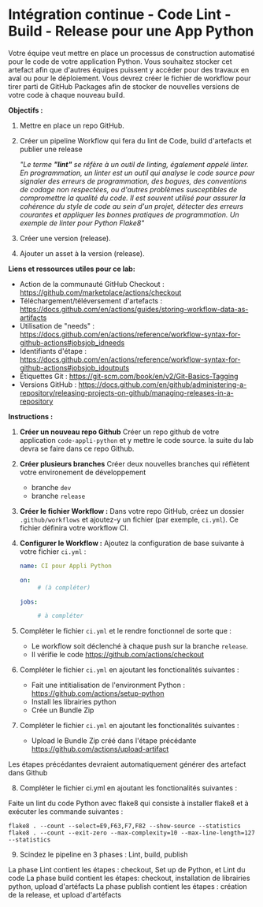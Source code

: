 # Intégration continue - Code Lint - Build - Release pour une App Python 

Votre équipe veut mettre en place un processus de construction automatisé pour le code de votre application Python. Vous souhaitez stocker cet artefact afin que d'autres équipes puissent y accéder pour des travaux en aval ou pour le déploiement. Vous devrez créer le fichier de workflow pour tirer parti de GitHub Packages afin de stocker de nouvelles versions de votre code à chaque nouveau build.

**Objectifs :**

1. Mettre en place un repo GitHub.
2. Créer un pipeline Workflow qui fera du lint de Code, build d'artefacts et publier une release
   
   _"Le terme **"lint"** se réfère à un outil de linting, également appelé linter. En programmation, un linter est un outil qui analyse le code source pour signaler des erreurs de programmation, des bogues, des conventions de codage non respectées, ou d'autres problèmes susceptibles de compromettre la qualité du code. Il est souvent utilisé pour assurer la cohérence du style de code au sein d'un projet, détecter des erreurs courantes et appliquer les bonnes pratiques de programmation. Un exemple de linter pour Python Flake8"_
3. Créer une version (release).
4. Ajouter un asset à la version (release).

**Liens et ressources utiles pour ce lab:**
- Action de la communauté GitHub Checkout : https://github.com/marketplace/actions/checkout
- Téléchargement/téléversement d'artefacts : https://docs.github.com/en/actions/guides/storing-workflow-data-as-artifacts
- Utilisation de "needs" : https://docs.github.com/en/actions/reference/workflow-syntax-for-github-actions#jobsjob_idneeds
- Identifiants d'étape : https://docs.github.com/en/actions/reference/workflow-syntax-for-github-actions#jobsjob_idoutputs
- Étiquettes Git : https://git-scm.com/book/en/v2/Git-Basics-Tagging
- Versions GitHub : https://docs.github.com/en/github/administering-a-repository/releasing-projects-on-github/managing-releases-in-a-repository

**Instructions :**

1. **Créer un nouveau repo Github**
   Créer un repo github de votre application `code-appli-python` et y mettre le code source. la suite du lab devra se faire dans ce repo Github.

2. **Créer plusieurs branches** 
   Créer deux nouvelles branches qui réflètent votre environement de développement 
   - branche `dev` 
   - branche `release`

3.  **Créer le fichier Workflow :**
   Dans votre repo GitHub, créez un dossier `.github/workflows` et ajoutez-y un fichier (par exemple, `ci.yml`). Ce fichier définira votre workflow CI.

4. **Configurer le Workflow :**
   Ajoutez la configuration de base suivante à votre fichier `ci.yml` :

   ```yaml
   name: CI pour Appli Python

   on:
        # (à compléter)

   jobs:

        # à compléter
   ```

5. Compléter le fichier `ci.yml` et le rendre fonctionnel de sorte que :
   - Le workflow soit déclenché à chaque push sur la branche `release`.
   - Il vérifie le code https://github.com/actions/checkout

6. Compléter le fichier `ci.yml` en ajoutant les fonctionalités suivantes :
   - Fait une intitialisation de l'environment Python : https://github.com/actions/setup-python
   - Install les librairies python
   - Crée un Bundle Zip

7. Compléter le fichier `ci.yml` en ajoutant les fonctionalités suivantes :
   - Upload le Bundle Zip créé dans l'étape précédante https://github.com/actions/upload-artifact 

Les étapes précédantes devraient automatiquement générer des artefact dans Github

8. Compléter le fichier ci.yml en ajoutant les fonctionalités suivantes :

Faite un lint du code Python avec flake8 qui consiste à installer flake8 et à exécuter les commande suivantes :
````
flake8 . --count --select=E9,F63,F7,F82 --show-source --statistics
flake8 . --count --exit-zero --max-complexity=10 --max-line-length=127 --statistics
````

9. Scindez le pipeline en 3 phases : Lint, build, publish

La phase Lint contient les étapes : checkout, Set up de Python, et Lint du code
La phase build contient les étapes: checkout, installation de librairies python, upload d'artéfacts
La phase publish contient les étapes : création de la release, et upload d'artéfacts

